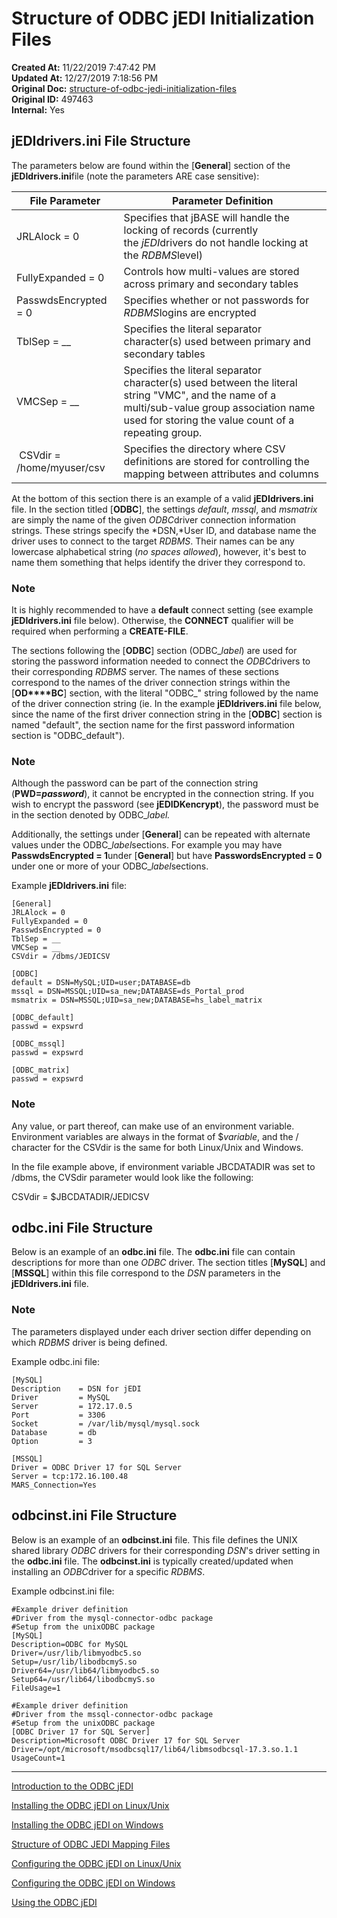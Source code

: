 # Structure of ODBC jEDI Initialization Files

**Created At:** 11/22/2019 7:47:42 PM  
**Updated At:** 12/27/2019 7:18:56 PM  
**Original Doc:** [structure-of-odbc-jedi-initialization-files](https://docs.jbase.com/structure-of-odbc-jedi-initialization-files)  
**Original ID:** 497463  
**Internal:** Yes  


## jEDIdrivers.ini File Structure

The parameters below are found within the [**General**] section of the **jEDIdrivers.ini**file (note the parameters ARE case sensitive):


| **File Parameter** | **Parameter Definition** |
| --- | --- |
| JRLAlock = 0 | Specifies that jBASE will handle the locking of records (currently the *jEDI*drivers do not handle locking at the *RDBMS*level) |
| FullyExpanded = 0 | Controls how multi-values are stored across primary and secondary tables |
| PasswdsEncrypted = 0 | Specifies whether or not passwords for *RDBMS*logins are encrypted |
| TblSep = \_\_ | Specifies the literal separator character(s) used between primary and secondary tables |
| VMCSep = \_\_ | Specifies the literal separator character(s) used between the literal string "VMC", and the name of a multi/sub-value group association name used for storing the value count of a repeating group. |
|  CSVdir = /home/myuser/csv | Specifies the directory where CSV definitions are stored for controlling the mapping between attributes and columns |


At the bottom of this section there is an example of a valid **jEDIdrivers.ini** file. In the section titled [**ODBC**], the settings *default*, *mssql*, and *msmatrix* are simply the name of the given *ODBC*driver connection information strings. These strings specify the *DSN,*User ID, and database name the driver uses to connect to the target *RDBMS*. Their names can be any lowercase alphabetical string (*no spaces allowed*), however, it's best to name them something that helps identify the driver they correspond to.

### Note

It is highly recommended to have a **default** connect setting (see example **jEDIdrivers.ini** file below). Otherwise, the **CONNECT** qualifier will be required when performing a **CREATE-FILE**.

The sections following the [**ODBC**] section (ODBC\_*label*) are used for storing the password information needed to connect the *ODBC*drivers to their corresponding *RDBMS* server. The names of these sections correspond to the names of the driver connection strings within the [**OD****BC**] section, with the literal "ODBC\_" string followed by the name of the driver connection string (ie. In the example **jEDIdrivers.ini** file below, since the name of the first driver connection string in the [**ODBC**] section is named "default", the section name for the first password information section is "ODBC\_default").

### Note

Although the password can be part of the connection string (**PWD=*password***), it cannot be encrypted in the connection string. If you wish to encrypt the password (see **jEDIDKencrypt**), the password must be in the section denoted by ODBC\_*label.*

Additionally, the settings under [**General**] can be repeated with alternate values under the ODBC\_*label*sections. For example you may have **PasswdsEncrypted = 1**under [**General**] but have **PasswordsEncrypted = 0** under one or more of your ODBC\_*label*sections.

Example **jEDIdrivers.ini** file:

```
[General]
JRLAlock = 0
FullyExpanded = 0
PasswdsEncrypted = 0
TblSep = __
VMCSep = __
CSVdir = /dbms/JEDICSV

[ODBC]
default = DSN=MySQL;UID=user;DATABASE=db
mssql = DSN=MSSQL;UID=sa_new;DATABASE=ds_Portal_prod
msmatrix = DSN=MSSQL;UID=sa_new;DATABASE=hs_label_matrix

[ODBC_default]
passwd = expswrd

[ODBC_mssql]
passwd = expswrd

[ODBC_matrix]
passwd = expswrd
```

### Note

Any value, or part thereof, can make use of an environment variable. Environment variables are always in the format of $*variable*, and the / character for the CSVdir is the same for both Linux/Unix and Windows.

In the file example above, if environment variable JBCDATADIR was set to /dbms, the CVSdir parameter would look like the following:

CSVdir = $JBCDATADIR/JEDICSV

## odbc.ini File Structure

Below is an example of an **odbc.ini** file. The **odbc.ini** file can contain descriptions for more than one *ODBC* driver. The section titles [**MySQL**] and [**MSSQL**] within this file correspond to the *DSN* parameters in the **jEDIdrivers.ini** file.

### Note

The parameters displayed under each driver section differ depending on which *RDBMS* driver is being defined.

Example odbc.ini file:

```
[MySQL]
Description    = DSN for jEDI
Driver         = MySQL
Server         = 172.17.0.5
Port           = 3306
Socket         = /var/lib/mysql/mysql.sock
Database       = db
Option         = 3

[MSSQL] 
Driver = ODBC Driver 17 for SQL Server 
Server = tcp:172.16.100.48 
MARS_Connection=Yes
```

## odbcinst.ini File Structure

Below is an example of an **odbcinst.ini** file. This file defines the UNIX shared library *ODBC* drivers for their corresponding *DSN*'s driver setting in the **odbc.ini** file. The **odbcinst.ini** is typically created/updated when installing an *ODBC*driver for a specific *RDBMS*.

Example odbcinst.ini file:

```
#Example driver definition
#Driver from the mysql-connector-odbc package
#Setup from the unixODBC package
[MySQL]
Description=ODBC for MySQL
Driver=/usr/lib/libmyodbc5.so
Setup=/usr/lib/libodbcmyS.so
Driver64=/usr/lib64/libmyodbc5.so
Setup64=/usr/lib64/libodbcmyS.so
FileUsage=1

#Example driver definition
#Driver from the mssql-connector-odbc package
#Setup from the unixODBC package
[ODBC Driver 17 for SQL Server]
Description=Microsoft ODBC Driver 17 for SQL Server
Driver=/opt/microsoft/msodbcsql17/lib64/libmsodbcsql-17.3.so.1.1
UsageCount=1
```

----------------------------------------------------------------------------------------------------------------------------

[Introduction to the ODBC jEDI](./../introduction-to-the-odbc-jedi)

[Installing the ODBC jEDI on Linux/Unix](./../installing-the-odbc-jedi-on-linux&unix)

[Installing the ODBC jEDI on Windows](./../installing-the-odbc-jedi-on-windows)

[Structure of ODBC JEDI Mapping Files](./../structure-of-odbc-jedi-mapping-files)

[Configuring the ODBC jEDI on Linux/Unix](./../configuring-the-odbc-jedi-on-linux&unix)

[Configuring the ODBC jEDI on Windows](./../configuring-the-odbc-jedi-on-windows)

[Using the ODBC jEDI](./../using-the-odbc-jedi)
